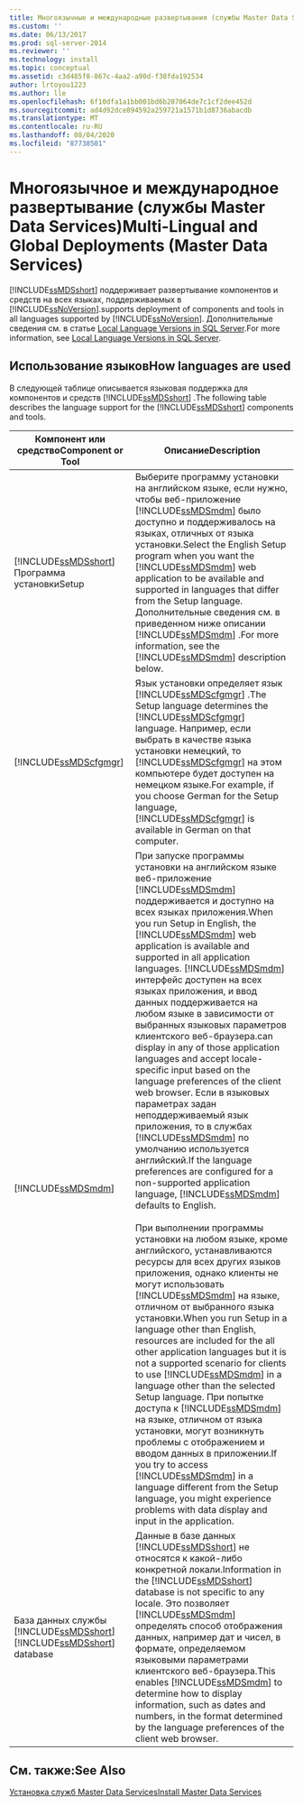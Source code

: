 ```yaml
---
title: Многоязычные и международные развертывания (службы Master Data Services) | Документы Майкрософт
ms.custom: ''
ms.date: 06/13/2017
ms.prod: sql-server-2014
ms.reviewer: ''
ms.technology: install
ms.topic: conceptual
ms.assetid: c3d485f8-867c-4aa2-a90d-f38fda192534
author: lrtoyou1223
ms.author: lle
ms.openlocfilehash: 6f10dfa1a1bb001bd6b207064de7c1cf2dee452d
ms.sourcegitcommit: ad4d92dce894592a259721a1571b1d8736abacdb
ms.translationtype: MT
ms.contentlocale: ru-RU
ms.lasthandoff: 08/04/2020
ms.locfileid: "87738501"
---
```

# <a name="multi-lingual-and-global-deployments-master-data-services"></a><span data-ttu-id="fa0a3-102">Многоязычное и международное развертывание (службы Master Data Services)</span><span class="sxs-lookup"><span data-stu-id="fa0a3-102">Multi-Lingual and Global Deployments (Master Data Services)</span></span>
  [!INCLUDE[ssMDSshort](../../includes/ssmdsshort-md.md)] <span data-ttu-id="fa0a3-103">поддерживает развертывание компонентов и средств на всех языках, поддерживаемых в [!INCLUDE[ssNoVersion](../../includes/ssnoversion-md.md)].</span><span class="sxs-lookup"><span data-stu-id="fa0a3-103">supports deployment of components and tools in all languages supported by [!INCLUDE[ssNoVersion](../../includes/ssnoversion-md.md)].</span></span> <span data-ttu-id="fa0a3-104">Дополнительные сведения см. в статье [Local Language Versions in SQL Server](../../sql-server/install/local-language-versions-in-sql-server.md).</span><span class="sxs-lookup"><span data-stu-id="fa0a3-104">For more information, see [Local Language Versions in SQL Server](../../sql-server/install/local-language-versions-in-sql-server.md).</span></span>  
  
## <a name="how-languages-are-used"></a><span data-ttu-id="fa0a3-105">Использование языков</span><span class="sxs-lookup"><span data-stu-id="fa0a3-105">How languages are used</span></span>  
 <span data-ttu-id="fa0a3-106">В следующей таблице описывается языковая поддержка для компонентов и средств [!INCLUDE[ssMDSshort](../../includes/ssmdsshort-md.md)] .</span><span class="sxs-lookup"><span data-stu-id="fa0a3-106">The following table describes the language support for the [!INCLUDE[ssMDSshort](../../includes/ssmdsshort-md.md)] components and tools.</span></span>  
  
|<span data-ttu-id="fa0a3-107">Компонент или средство</span><span class="sxs-lookup"><span data-stu-id="fa0a3-107">Component or Tool</span></span>|<span data-ttu-id="fa0a3-108">Описание</span><span class="sxs-lookup"><span data-stu-id="fa0a3-108">Description</span></span>|  
|-----------------------|-----------------|  
|[!INCLUDE[ssMDSshort](../../includes/ssmdsshort-md.md)] <span data-ttu-id="fa0a3-109">Программа установки</span><span class="sxs-lookup"><span data-stu-id="fa0a3-109">Setup</span></span>|<span data-ttu-id="fa0a3-110">Выберите программу установки на английском языке, если нужно, чтобы веб-приложение [!INCLUDE[ssMDSmdm](../../includes/ssmdsmdm-md.md)] было доступно и поддерживалось на языках, отличных от языка установки.</span><span class="sxs-lookup"><span data-stu-id="fa0a3-110">Select the English Setup program when you want the [!INCLUDE[ssMDSmdm](../../includes/ssmdsmdm-md.md)] web application to be available and supported in languages that differ from the Setup language.</span></span> <span data-ttu-id="fa0a3-111">Дополнительные сведения см. в приведенном ниже описании [!INCLUDE[ssMDSmdm](../../includes/ssmdsmdm-md.md)] .</span><span class="sxs-lookup"><span data-stu-id="fa0a3-111">For more information, see the [!INCLUDE[ssMDSmdm](../../includes/ssmdsmdm-md.md)] description below.</span></span>|  
|[!INCLUDE[ssMDScfgmgr](../../includes/ssmdscfgmgr-md.md)]|<span data-ttu-id="fa0a3-112">Язык установки определяет язык [!INCLUDE[ssMDScfgmgr](../../includes/ssmdscfgmgr-md.md)] .</span><span class="sxs-lookup"><span data-stu-id="fa0a3-112">The Setup language determines the [!INCLUDE[ssMDScfgmgr](../../includes/ssmdscfgmgr-md.md)] language.</span></span> <span data-ttu-id="fa0a3-113">Например, если выбрать в качестве языка установки немецкий, то [!INCLUDE[ssMDScfgmgr](../../includes/ssmdscfgmgr-md.md)] на этом компьютере будет доступен на немецком языке.</span><span class="sxs-lookup"><span data-stu-id="fa0a3-113">For example, if you choose German for the Setup language, [!INCLUDE[ssMDScfgmgr](../../includes/ssmdscfgmgr-md.md)] is available in German on that computer.</span></span>|  
|[!INCLUDE[ssMDSmdm](../../includes/ssmdsmdm-md.md)]|<span data-ttu-id="fa0a3-114">При запуске программы установки на английском языке веб-приложение [!INCLUDE[ssMDSmdm](../../includes/ssmdsmdm-md.md)] поддерживается и доступно на всех языках приложения.</span><span class="sxs-lookup"><span data-stu-id="fa0a3-114">When you run Setup in English, the [!INCLUDE[ssMDSmdm](../../includes/ssmdsmdm-md.md)] web application is available and supported in all application languages.</span></span> [!INCLUDE[ssMDSmdm](../../includes/ssmdsmdm-md.md)] <span data-ttu-id="fa0a3-115">интерфейс доступен на всех языках приложения, и ввод данных поддерживается на любом языке в зависимости от выбранных языковых параметров клиентского веб-браузера.</span><span class="sxs-lookup"><span data-stu-id="fa0a3-115">can display in any of those application languages and accept locale-specific input based on the language preferences of the client web browser.</span></span> <span data-ttu-id="fa0a3-116">Если в языковых параметрах задан неподдерживаемый язык приложения, то в службах [!INCLUDE[ssMDSmdm](../../includes/ssmdsmdm-md.md)] по умолчанию используется английский.</span><span class="sxs-lookup"><span data-stu-id="fa0a3-116">If the language preferences are configured for a non-supported application language, [!INCLUDE[ssMDSmdm](../../includes/ssmdsmdm-md.md)] defaults to English.</span></span><br /><br /> <span data-ttu-id="fa0a3-117">При выполнении программы установки на любом языке, кроме английского, устанавливаются ресурсы для всех других языков приложения, однако клиенты не могут использовать [!INCLUDE[ssMDSmdm](../../includes/ssmdsmdm-md.md)] на языке, отличном от выбранного языка установки.</span><span class="sxs-lookup"><span data-stu-id="fa0a3-117">When you run Setup in a language other than English, resources are included for the all other application languages but it is not a supported scenario for clients to use [!INCLUDE[ssMDSmdm](../../includes/ssmdsmdm-md.md)] in a language other than the selected Setup language.</span></span> <span data-ttu-id="fa0a3-118">При попытке доступа к [!INCLUDE[ssMDSmdm](../../includes/ssmdsmdm-md.md)] на языке, отличном от языка установки, могут возникнуть проблемы с отображением и вводом данных в приложении.</span><span class="sxs-lookup"><span data-stu-id="fa0a3-118">If you try to access [!INCLUDE[ssMDSmdm](../../includes/ssmdsmdm-md.md)] in a language different from the Setup language, you might experience problems with data display and input in the application.</span></span>|  
|<span data-ttu-id="fa0a3-119">База данных службы [!INCLUDE[ssMDSshort](../../includes/ssmdsshort-md.md)]</span><span class="sxs-lookup"><span data-stu-id="fa0a3-119">[!INCLUDE[ssMDSshort](../../includes/ssmdsshort-md.md)] database</span></span>|<span data-ttu-id="fa0a3-120">Данные в базе данных [!INCLUDE[ssMDSshort](../../includes/ssmdsshort-md.md)] не относятся к какой-либо конкретной локали.</span><span class="sxs-lookup"><span data-stu-id="fa0a3-120">Information in the [!INCLUDE[ssMDSshort](../../includes/ssmdsshort-md.md)] database is not specific to any locale.</span></span> <span data-ttu-id="fa0a3-121">Это позволяет [!INCLUDE[ssMDSmdm](../../includes/ssmdsmdm-md.md)] определять способ отображения данных, например дат и чисел, в формате, определяемом языковыми параметрами клиентского веб-браузера.</span><span class="sxs-lookup"><span data-stu-id="fa0a3-121">This enables [!INCLUDE[ssMDSmdm](../../includes/ssmdsmdm-md.md)] to determine how to display information, such as dates and numbers, in the format determined by the language preferences of the client web browser.</span></span>|  
  
## <a name="see-also"></a><span data-ttu-id="fa0a3-122">См. также:</span><span class="sxs-lookup"><span data-stu-id="fa0a3-122">See Also</span></span>  
 [<span data-ttu-id="fa0a3-123">Установка служб Master Data Services</span><span class="sxs-lookup"><span data-stu-id="fa0a3-123">Install Master Data Services</span></span>](install-master-data-services.md)  
  
  
